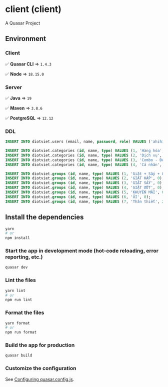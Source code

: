 # client (client)

A Quasar Project

## Environment

### Client
&#9989; <strong>Quasar CLI</strong> &#8658; `1.4.3`

&#9989; <strong>Node</strong> &#8658; `18.15.0`

### Server
&#9989; <strong>Java</strong> &#8658; `19`

&#9989; <strong>Maven</strong> &#8658; `3.8.6`

&#9989; <strong>PostgreSQL</strong> &#8658; `12.12`

### DDL
```sql
INSERT INTO diotviet.users (email, name, password, role) VALUES ('ahihi@gmail.com', 'ahihi', '$2a$10$VUa2eprhyThcTvCxbe2jV.uC3wPGOMmk0QsZTLUIrYj77lHYt6haO', 'ROLE_STAFF');

INSERT INTO diotviet.categories (id, name, type) VALUES (1, 'Hàng hóa', 0);
INSERT INTO diotviet.categories (id, name, type) VALUES (2, 'Dịch vụ', 0);
INSERT INTO diotviet.categories (id, name, type) VALUES (3, 'Combo - Đóng gói', 0);
INSERT INTO diotviet.categories (id, name, type) VALUES (4, 'Cá nhân', 2);

INSERT INTO diotviet.groups (id, name, type) VALUES (1, 'Giặt + Sấy + Gấp', 0);
INSERT INTO diotviet.groups (id, name, type) VALUES (2, 'GIẶT HẤP', 0);
INSERT INTO diotviet.groups (id, name, type) VALUES (3, 'GIẶT SẤY', 0);
INSERT INTO diotviet.groups (id, name, type) VALUES (4, 'GIẶT ƯỚT', 0);
INSERT INTO diotviet.groups (id, name, type) VALUES (5, 'KHUYẾN MÃI', 0);
INSERT INTO diotviet.groups (id, name, type) VALUES (6, 'ỦI', 0);
INSERT INTO diotviet.groups (id, name, type) VALUES (7, 'Thân thiết', 2);
```

## Install the dependencies
```bash
yarn
# or
npm install
```

### Start the app in development mode (hot-code reloading, error reporting, etc.)
```bash
quasar dev
```


### Lint the files
```bash
yarn lint
# or
npm run lint
```


### Format the files
```bash
yarn format
# or
npm run format
```



### Build the app for production
```bash
quasar build
```

### Customize the configuration
See [Configuring quasar.config.js](https://v2.quasar.dev/quasar-cli-vite/quasar-config-js).
